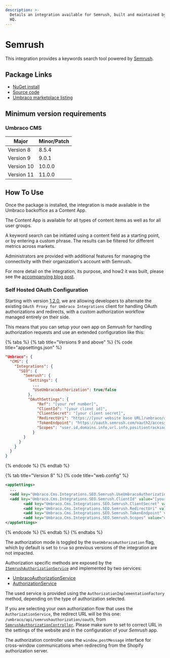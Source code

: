 ```yaml
---
description: >-
  Details an integration available for Semrush, built and maintained by Umbraco
  HQ.
---
```


# Semrush

This integration provides a keywords search tool powered by [Semrush](https://www.semrush.com/).

## Package Links

* [NuGet install](https://www.nuget.org/packages/Umbraco.Cms.Integrations.SEO.Semrush)
* [Source code](https://github.com/umbraco/Umbraco.Cms.Integrations/tree/main/src/Umbraco.Cms.Integrations.SEO.Semrush)
* [Umbraco marketplace listing](https://marketplace.umbraco.com/package/umbraco.cms.integrations.seo.semrush)

## Minimum version requirements

### Umbraco CMS

| Major      | Minor/Patch |
| ---------- | ----------- |
| Version 8  | 8.5.4       |
| Version 9  | 9.0.1       |
| Version 10 | 10.0.0      |
| Version 11 | 11.0.0      |

## How To Use

Once the package is installed, the integration is made available in the Umbraco backoffice as a Content App.

The Content App is available for all types of content items as well as for all user groups.

A keyword search can be initiated using a content field as a starting point, or by entering a custom phrase. The results can be filtered for different metrics across markets.

Administrators are provided with additional features for managing the connectivity with their organization's account with Semrush.

For more detail on the integration, its purpose, and how2 it was built, please see the [accompanying blog post](https://umbraco.com/blog/integrating-umbraco-cms-with-semrush/).

### Self Hosted OAuth Configuration
Starting with version [1.2.0](https://www.nuget.org/packages/Umbraco.Cms.Integrations.SEO.Semrush/1.2.0), we are allowing developers to alternate the existing `OAuth Proxy for Umbraco Integrations` client for handling OAuth authorizations and redirects, with a custom authorization workflow managed entirely on their side. 

This means that you can setup your own app on _Semrush_ for handling authorization requests and use an extended configuration like this:

{% tabs %}
{% tab title="Versions 9 and above" %}
{% code title="appsettings.json" %}
```json
"Umbraco": {
  "CMS": {
    "Integrations": {
      "SEO": {
        "Semrush": {
          "Settings": {
            ...
            "UseUmbracoAuthorization": true/false
          },
          "OAuthSettings": {
              "Ref": "[your ref number]",
              "ClientId": "[your client id]",
              "ClientSecret": "[your client secret]",
              "RedirectUri": "https://[your website base URL]/umbraco/api/semrushauthorization/oauth",
              "TokenEndpoint": "https://oauth.semrush.com/oauth2/access_token",
              "Scopes": "user.id,domains.info,url.info,positiontracking.info"
            }
        }
      }
    }
  }
}
```
{% endcode %}
{% endtab %}

{% tab title="Version 8" %}
{% code title="web.config" %}
```xml
<appSettings>
  ...
  <add key="Umbraco.Cms.Integrations.SEO.Semrush.UseUmbracoAuthorization" value="true/false" />
  <add key="Umbraco.Cms.Integrations.SEO.Semrush.ClientId" value="[your client id]" />
		<add key="Umbraco.Cms.Integrations.SEO.Semrush.ClientSecret" value="[your client secret]" />
		<add key="Umbraco.Cms.Integrations.SEO.Semrush.RedirectUri" value="https://[your website base URL]/umbraco/api/semrushauthorization/oauth" />
		<add key="Umbraco.Cms.Integrations.SEO.Semrush.TokenEndpoint" value="https://oauth.semrush.com/oauth2/access_token" />
		<add key="Umbraco.Cms.Integrations.SEO.Semrush.Scopes" value="user.id,domains.info,url.info,positiontracking.info" />
</appSettings>
```
{% endcode %}
{% endtab %}
{% endtabs %}

The authorization mode is toggled by the `UseUmbracoAuthorization` flag, which by default is set to `true` so previous versions of the integration are not impacted.

Authorization specific methods are exposed by the [`ISemrushAuthorizationService`](https://github.com/umbraco/Umbraco.Cms.Integrations/blob/main/src/Umbraco.Cms.Integrations.SEO.Semrush/Services/ISemrushAuthorizationService.cs) and implemented by two services:
- [UmbracoAuthorizationService](https://github.com/umbraco/Umbraco.Cms.Integrations/blob/main/src/Umbraco.Cms.Integrations.SEO.Semrush/Services/UmbracoAuthorizationService.cs)
- [AuthorizationService](https://github.com/umbraco/Umbraco.Cms.Integrations/blob/main/src/Umbraco.Cms.Integrations.SEO.Semrush/Services/AuthorizationService.cs)

The used service is provided using the `AuthorizationImplementationFactory` method, depending on the type of authorization selected.

If you are selecting your own authorization flow that uses the `AuthorizationService`, the redirect URL will be this one: `/umbraco/api/semrushauthorization/oauth`, from [`SemrushAuthorizationController`](https://github.com/umbraco/Umbraco.Cms.Integrations/blob/main/src/Umbraco.Cms.Integrations.SEO.Semrush/Controllers/SemrushAuthorizationController.cs). Please make sure to set to correct URL in the settings of the website and in the configuration of your _Semrush_ app.

The authorization controller uses the `window.postMessage` interface for cross-window communications when redirecting from the Shopify authorization server.
